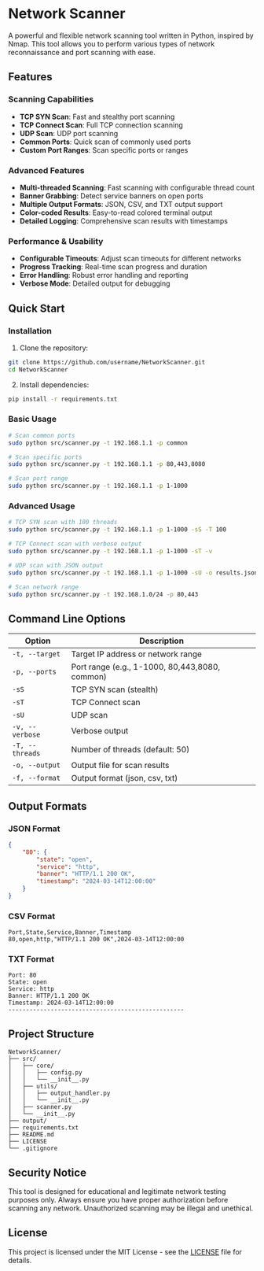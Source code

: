 # Network Scanner

A powerful and flexible network scanning tool written in Python, inspired by Nmap. This tool allows you to perform various types of network reconnaissance and port scanning with ease.

## Features

### Scanning Capabilities
- **TCP SYN Scan**: Fast and stealthy port scanning
- **TCP Connect Scan**: Full TCP connection scanning
- **UDP Scan**: UDP port scanning
- **Common Ports**: Quick scan of commonly used ports
- **Custom Port Ranges**: Scan specific ports or ranges

### Advanced Features
- **Multi-threaded Scanning**: Fast scanning with configurable thread count
- **Banner Grabbing**: Detect service banners on open ports
- **Multiple Output Formats**: JSON, CSV, and TXT output support
- **Color-coded Results**: Easy-to-read colored terminal output
- **Detailed Logging**: Comprehensive scan results with timestamps

### Performance & Usability
- **Configurable Timeouts**: Adjust scan timeouts for different networks
- **Progress Tracking**: Real-time scan progress and duration
- **Error Handling**: Robust error handling and reporting
- **Verbose Mode**: Detailed output for debugging

## Quick Start

### Installation
1. Clone the repository:
```bash
git clone https://github.com/username/NetworkScanner.git
cd NetworkScanner
```

2. Install dependencies:
```bash
pip install -r requirements.txt
```

### Basic Usage
```bash
# Scan common ports
sudo python src/scanner.py -t 192.168.1.1 -p common

# Scan specific ports
sudo python src/scanner.py -t 192.168.1.1 -p 80,443,8080

# Scan port range
sudo python src/scanner.py -t 192.168.1.1 -p 1-1000
```

### Advanced Usage
```bash
# TCP SYN scan with 100 threads
sudo python src/scanner.py -t 192.168.1.1 -p 1-1000 -sS -T 100

# TCP Connect scan with verbose output
sudo python src/scanner.py -t 192.168.1.1 -p 1-1000 -sT -v

# UDP scan with JSON output
sudo python src/scanner.py -t 192.168.1.1 -p 1-1000 -sU -o results.json -f json

# Scan network range
sudo python src/scanner.py -t 192.168.1.0/24 -p 80,443
```

## Command Line Options

| Option | Description |
|--------|-------------|
| `-t, --target` | Target IP address or network range |
| `-p, --ports` | Port range (e.g., 1-1000, 80,443,8080, common) |
| `-sS` | TCP SYN scan (stealth) |
| `-sT` | TCP Connect scan |
| `-sU` | UDP scan |
| `-v, --verbose` | Verbose output |
| `-T, --threads` | Number of threads (default: 50) |
| `-o, --output` | Output file for scan results |
| `-f, --format` | Output format (json, csv, txt) |

## Output Formats

### JSON Format
```json
{
    "80": {
        "state": "open",
        "service": "http",
        "banner": "HTTP/1.1 200 OK",
        "timestamp": "2024-03-14T12:00:00"
    }
}
```

### CSV Format
```csv
Port,State,Service,Banner,Timestamp
80,open,http,"HTTP/1.1 200 OK",2024-03-14T12:00:00
```

### TXT Format
```
Port: 80
State: open
Service: http
Banner: HTTP/1.1 200 OK
Timestamp: 2024-03-14T12:00:00
--------------------------------------------------
```

## Project Structure
```
NetworkScanner/
├── src/
│   ├── core/
│   │   ├── config.py
│   │   └── __init__.py
│   ├── utils/
│   │   ├── output_handler.py
│   │   └── __init__.py
│   ├── scanner.py
│   └── __init__.py
├── output/
├── requirements.txt
├── README.md
├── LICENSE
└── .gitignore
```

## Security Notice

This tool is designed for educational and legitimate network testing purposes only. Always ensure you have proper authorization before scanning any network. Unauthorized scanning may be illegal and unethical.

## License

This project is licensed under the MIT License - see the [LICENSE](LICENSE) file for details. 